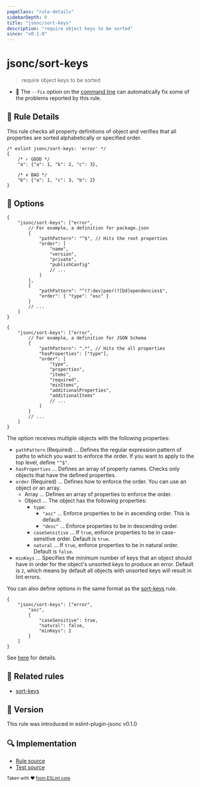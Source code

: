 ```yaml
---
pageClass: "rule-details"
sidebarDepth: 0
title: "jsonc/sort-keys"
description: "require object keys to be sorted"
since: "v0.1.0"
---
```

# jsonc/sort-keys

> require object keys to be sorted

- :wrench: The `--fix` option on the [command line](https://eslint.org/docs/user-guide/command-line-interface#fixing-problems) can automatically fix some of the problems reported by this rule.

## :book: Rule Details

This rule checks all property definitions of object and verifies that all properties are sorted alphabetically or specified order.

<eslint-code-block fix>

<!-- eslint-skip -->

```json5
/* eslint jsonc/sort-keys: 'error' */
{
    /* ✓ GOOD */
    "a": {"a": 1, "b": 2, "c": 3},

    /* ✗ BAD */
    "b": {"a": 1, "c": 3, "b": 2}
}
```

</eslint-code-block>

## :wrench: Options

```json5
{
    "jsonc/sort-keys": ["error",
        // For example, a definition for package.json
        {
            "pathPattern": "^$", // Hits the root properties
            "order": [
                "name",
                "version",
                "private",
                "publishConfig"
                // ...
            ]
        },
        {
            "pathPattern": "^(?:dev|peer)?[Dd]ependencies$",
            "order": { "type": "asc" }
        }
        // ...
    ]
}
```

```json5
{
    "jsonc/sort-keys": ["error",
        // For example, a definition for JSON Schema
        {
            "pathPattern": ".*", // Hits the all properties
            "hasProperties": ["type"],
            "order": [
                "type",
                "properties",
                "items",
                "required",
                "minItems",
                "additionalProperties",
                "additionalItems"
                // ...
            ]
        }
        // ...
    ]
}
```

The option receives multiple objects with the following properties:

- `pathPattern` (Required) ... Defines the regular expression pattern of paths to which you want to enforce the order. If you want to apply to the top level, define `"^$"`.
- `hasProperties` ... Defines an array of property names. Checks only objects that have the defined properties.
- `order` (Required) ... Defines how to enforce the order. You can use an object or an array.
  - Array ... Defines an array of properties to enforce the order.
  - Object ... The object has the following properties:
    - `type`:
      - `"asc"` ... Enforce properties to be in ascending order. This is default.
      - `"desc"` ... Enforce properties to be in descending order.
    - `caseSensitive` ... If `true`, enforce properties to be in case-sensitive order. Default is `true`.
    - `natural` ... If `true`, enforce properties to be in natural order. Default is `false`.
- `minKeys` ... Specifies the minimum number of keys that an object should have in order for the object's unsorted keys to produce an error. Default is `2`, which means by default all objects with unsorted keys will result in lint errors.

You can also define options in the same format as the [sort-keys] rule.

```json5
{
    "jsonc/sort-keys": ["error",
        "asc",
        {
            "caseSensitive": true,
            "natural": false,
            "minKeys": 2
        }
    ]
}
```

See [here](https://eslint.org/docs/rules/sort-keys#options) for details.

## :couple: Related rules

- [sort-keys]

[sort-keys]: https://eslint.org/docs/rules/sort-keys

## :rocket: Version

This rule was introduced in eslint-plugin-jsonc v0.1.0

## :mag: Implementation

- [Rule source](https://github.com/ota-meshi/eslint-plugin-jsonc/blob/master/lib/rules/sort-keys.ts)
- [Test source](https://github.com/ota-meshi/eslint-plugin-jsonc/blob/master/tests/lib/rules/sort-keys.ts)

<sup>Taken with ❤️ [from ESLint core](https://eslint.org/docs/rules/sort-keys)</sup>
